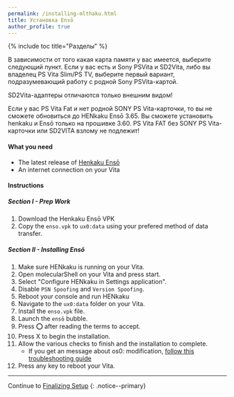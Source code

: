```yaml
---
permalink: /installing-mlthaku.html
title: Установка Ensō 
author_profile: true
---
```

{% include toc title="Разделы" %}

В зависимости от того какая карта памяти у вас имеется, выберите следующий пункт. Если у вас есть и Sony PSVita и SD2Vita, либо вы владелец PS Vita Slim/PS TV, выберите первый вариант, подразумевающий работу с родной Sony PSVita-картой. 

SD2Vita-адаптеры отличаются только внешним видом!

Если у вас PS Vita Fat и нет родной SONY PS Vita-карточки, то вы не сможете обновиться до HENkaku Ensō 3.65. Вы сможете установить henkaku и Ensō только на прошивке 3.60. PS Vita FAT без SONY PS Vita-карточки или SD2VITA взлому не подлежит! 


#### What you need

* The latest release of [Henkaku Ensō](http://enso.henkaku.xyz/)
* An internet connection on your Vita

#### Instructions

##### Section I - Prep Work

1. Download the Henkaku Ensō VPK 
2. Copy the `enso.vpk` to `ux0:data` using your prefered method of data transfer. 

##### Section II - Installing Ensō

1. Make sure HENkaku is running on your Vita.
2. Open molecularShell on your Vita and press start.
3. Select "Configure HENkaku in Settings application".
4. Disable `PSN Spoofing` and `Version Spoofing`.
5. Reboot your console and run HENkaku
6. Navigate to the `ux0:data` folder on your Vita.
7. Install the `enso.vpk` file.
8. Launch the `ensō` bubble.
9. Press ⭕ after reading the terms to accept.
10. Press X to begin the installation.
11. Allow the various checks to finish and the installation to complete. 
    * If you get an message about os0: modification, [follow this troubleshooting guide](troubleshooting#ts_os0-modification)
12. Press any key to reboot your Vita.

* * *

Continue to [Finalizing Setup](finalizing-setup) {: .notice--primary}